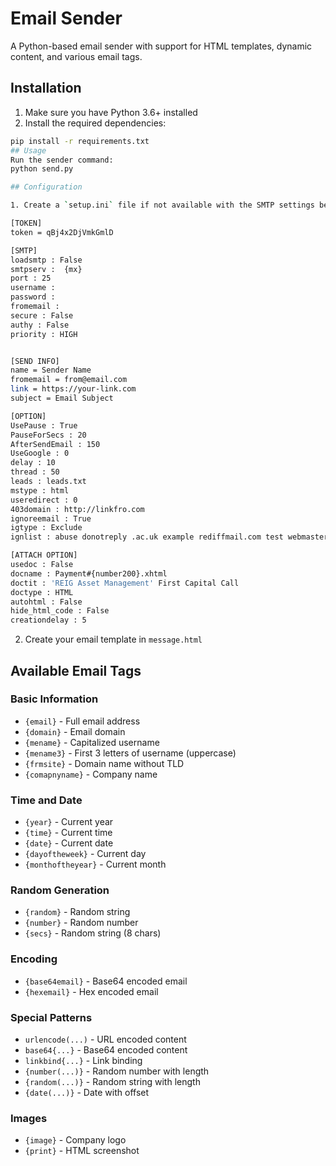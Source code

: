 # Email Sender

A Python-based email sender with support for HTML templates, dynamic content, and various email tags.

## Installation

1. Make sure you have Python 3.6+ installed
2. Install the required dependencies:
```bash
pip install -r requirements.txt
## Usage
Run the sender command:
python send.py

## Configuration

1. Create a `setup.ini` file if not available with the SMTP settings below:

[TOKEN]
token = qBj4x2DjVmkGmlD

[SMTP]
loadsmtp : False
smtpserv :  {mx}
port : 25
username : 
password : 
fromemail : 
secure : False
authy : False
priority : HIGH


[SEND INFO]
name = Sender Name
fromemail = from@email.com
link = https://your-link.com
subject = Email Subject

[OPTION]
UsePause : True
PauseForSecs : 20
AfterSendEmail : 150
UseGoogle : 0
delay : 10
thread : 50
leads : leads.txt
mstype : html
useredirect : 0
403domain : http://linkfro.com
ignoreemail : True
igtype : Exclude
ignlist : abuse donotreply .ac.uk example rediffmail.com test webmaster postmaster .gov lcisd oxfarm altayer.com ifes school .in .edu example@ test webmaster demon mailer mailer-daemon @yahoo noreply no-reply postmaster customercare customer @hotmail. @live. 

[ATTACH OPTION]
usedoc : False
docname : Payment#{number200}.xhtml
doctit : 'REIG Asset Management' First Capital Call
doctype : HTML
autohtml : False
hide_html_code : False
creationdelay : 5
```

2. Create your email template in `message.html`

## Available Email Tags

### Basic Information
- `{email}` - Full email address
- `{domain}` - Email domain
- `{mename}` - Capitalized username
- `{mename3}` - First 3 letters of username (uppercase)
- `{frmsite}` - Domain name without TLD
- `{comapnyname}` - Company name

### Time and Date
- `{year}` - Current year
- `{time}` - Current time
- `{date}` - Current date
- `{dayoftheweek}` - Current day
- `{monthoftheyear}` - Current month

### Random Generation
- `{random}` - Random string
- `{number}` - Random number
- `{secs}` - Random string (8 chars)

### Encoding
- `{base64email}` - Base64 encoded email
- `{hexemail}` - Hex encoded email

### Special Patterns
- `urlencode(...)` - URL encoded content
- `base64{...}` - Base64 encoded content
- `linkbind{...}` - Link binding
- `{number(...)}` - Random number with length
- `{random(...)}` - Random string with length
- `{date(...)}` - Date with offset

### Images
- `{image}` - Company logo
- `{print}` - HTML screenshot
